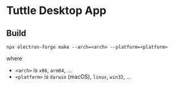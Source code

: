 # Tuttle Desktop App

## Build

```
npx electron-forge make --arch=<arch> --platform=<platform>
```

where

- `<arch>` is `x86`, `arm64`, ...
- `<platform>` is `darwin` (macOS), `linux`, `win32`, ...


